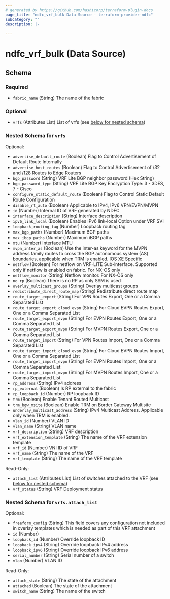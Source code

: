 ```yaml
---
# generated by https://github.com/hashicorp/terraform-plugin-docs
page_title: "ndfc_vrf_bulk Data Source - terraform-provider-ndfc"
subcategory: ""
description: |-
  
---
```


# ndfc_vrf_bulk (Data Source)





<!-- schema generated by tfplugindocs -->
## Schema

### Required

- `fabric_name` (String) The name of the fabric

### Optional

- `vrfs` (Attributes List) List of vrfs (see [below for nested schema](#nestedatt--vrfs))

<a id="nestedatt--vrfs"></a>
### Nested Schema for `vrfs`

Optional:

- `advertise_default_route` (Boolean) Flag to Control Advertisement of Default Route Internally
- `advertise_host_routes` (Boolean) Flag to Control Advertisement of /32 and /128 Routes to Edge Routers
- `bgp_password` (String) VRF Lite BGP neighbor password (Hex String)
- `bgp_password_type` (String) VRF Lite BGP Key Encryption Type: 3 - 3DES, 7 - Cisco
- `configure_static_default_route` (Boolean) Flag to Control Static Default Route Configuration
- `disable_rt_auto` (Boolean) Applicable to IPv4, IPv6 VPN/EVPN/MVPN
- `id` (Number) Internal ID of VRF generated by NDFC
- `interface_description` (String) Interface description
- `ipv6_link_local` (Boolean) Enables IPv6 link-local Option under VRF SVI
- `loopback_routing_tag` (Number) Loopback routing tag
- `max_bgp_paths` (Number) Maximum BGP paths
- `max_ibgp_paths` (Number) Maximum iBGP paths
- `mtu` (Number) Interface MTU
- `mvpn_inter_as` (Boolean) Use the inter-as keyword for the MVPN address family routes to cross the BGP autonomous system (AS) boundaries, applicable when TRM is enabled. IOS XE Specific
- `netflow` (Boolean) For netflow on VRF-LITE Sub-interface. Supported only if netflow is enabled on fabric. For NX-OS only
- `netflow_monitor` (String) Netflow monitor. For NX-OS only
- `no_rp` (Boolean) There is no RP as only SSM is used
- `overlay_multicast_groups` (String) Overlay multicast groups
- `redistribute_direct_route_map` (String) Redistribute direct route map
- `route_target_export` (String) For VPN Routes Export, One or a Comma Separated List
- `route_target_export_cloud_evpn` (String) For Cloud EVPN Routes Export, One or a Comma Separated List
- `route_target_export_evpn` (String) For EVPN Routes Export, One or a Comma Separated List
- `route_target_export_mvpn` (String) For MVPN Routes Export, One or a Comma Separated List
- `route_target_import` (String) For VPN Routes Import, One or a Comma Separated List
- `route_target_import_cloud_evpn` (String) For Cloud EVPN Routes Import, One or a Comma Separated List
- `route_target_import_evpn` (String) For EVPN Routes Import, One or a Comma Separated List
- `route_target_import_mvpn` (String) For MVPN Routes Import, One or a Comma Separated List
- `rp_address` (String) IPv4 address
- `rp_external` (Boolean) Is RP external to the fabric
- `rp_loopback_id` (Number) RP loopback ID
- `trm` (Boolean) Enable Tenant Routed Multicast
- `trm_bgw_msite` (Boolean) Enable TRM on Border Gateway Multisite
- `underlay_multicast_address` (String) IPv4 Multicast Address. Applicable only when TRM is enabled.
- `vlan_id` (Number) VLAN ID
- `vlan_name` (String) VLAN name
- `vrf_description` (String) VRF description
- `vrf_extension_template` (String) The name of the VRF extension template
- `vrf_id` (Number) VNI ID of VRF
- `vrf_name` (String) The name of the VRF
- `vrf_template` (String) The name of the VRF template

Read-Only:

- `attach_list` (Attributes List) List of switches attached to the VRF (see [below for nested schema](#nestedatt--vrfs--attach_list))
- `vrf_status` (String) VRF Deployment status

<a id="nestedatt--vrfs--attach_list"></a>
### Nested Schema for `vrfs.attach_list`

Optional:

- `freeform_config` (String) This field covers any configuration not included in overlay templates which is needed as part of this VRF attachment
- `id` (Number)
- `loopback_id` (Number) Override loopback ID
- `loopback_ipv4` (String) Override loopback IPv4 address
- `loopback_ipv6` (String) Override loopback IPv6 address
- `serial_number` (String) Serial number of a switch
- `vlan` (Number) VLAN ID

Read-Only:

- `attach_state` (String) The state of the attachment
- `attached` (Boolean) The state of the attachment
- `switch_name` (String) The name of the switch
